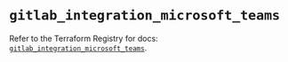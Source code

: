 # `gitlab_integration_microsoft_teams`

Refer to the Terraform Registry for docs: [`gitlab_integration_microsoft_teams`](https://registry.terraform.io/providers/gitlabhq/gitlab/16.8.0/docs/resources/integration_microsoft_teams).
